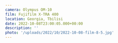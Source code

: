 ```yaml
---
camera: Olympus OM-10
film: Fujifilm X-TRA 400
location: Georgia, Tbilisi
date: 2022-10-08T23:00:05.000+00:00
description: ''
photo: '/uploads/2022/10/2022-10-08-film-8-5.jpg'
---
```

